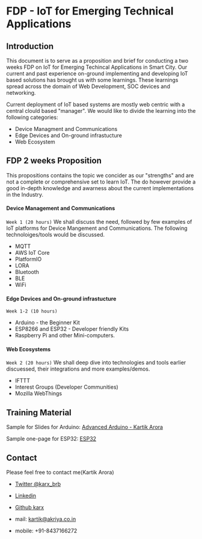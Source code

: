 # FDP - IoT for Emerging Technical Applications

## Introduction
This document is to serve as a proposition and brief for conducting a two weeks FDP on IoT for Emerging Techincal Applications in Smart City. Our current and past experience on-ground implementing and developing IoT based solutions has brought us with some learnings.
These learnings spread across the domain of Web Development, SOC devices and networking.

Current deployment of IoT based systems are mostly web centric with a central clould based "manager".
We would like to divide the learning into the following categories:
* Device Managment and Communications
* Edge Devices and On-ground infrastucture
* Web Ecosystem

## FDP 2 weeks Proposition
This propositions contains the topic we concider as our "strengths" and are not a complete or comprehensive set to learn IoT.
The do however provide a good in-depth knowledge and awarness about the current implementations in the Industry.

#### Device Management and Communications 
`Week 1 (20 hours)`
We shall discuss the need, followed by few examples of IoT platforms for Device Mangement and Communications. The following technoloiges/tools would be discussed.
* MQTT
* AWS IoT Core
* PlatformIO
* LORA
* Bluetooth
* BLE
* WiFi

#### Edge Devices and On-ground infrastucture
`Week 1-2 (10 hours)`
* Arduino - the Beginner Kit
* ESP8266 and ESP32 - Developer friendly Kits
* Raspberry Pi and other Mini-computers.

#### Web Ecosystems
`Week 2 (20 hours)`
We shall deep dive into technologies and tools earlier discuessed, their integrations and more examples/demos.

* IFTTT 
* Interest Groups (Developer Communities)
* Mozilla WebThings



## Training Material
Sample for Slides for Arduino: [Advanced Arduino - Kartik Arora]([Hardware](https://docs.google.com/presentation/d/e/2PACX-1vQEtuBjZjfiMrrDJDXblN-IMoPkapX30WOQh5ke2zaNnbXdmdt16w14frvkssjF3Ri4U5ElPOenhSSw/pub?start=false&loop=false&delayms=3000&slide=id.g3dcabb058a_1_6))

Sample one-page for ESP32: [ESP32](http://kaaro.akriya.co.in/ESP/)


## Contact
Please feel free to contact me(Kartik Arora) 
* [Twitter @karx_brb](https://twitter.com/karx_brb)
* [Linkedin](https://www.linkedin.com/in/karx01/)
* [Github karx](https://github.com/karx)

* mail: kartik@akriya.co.in
* mobile: +91-8437166272